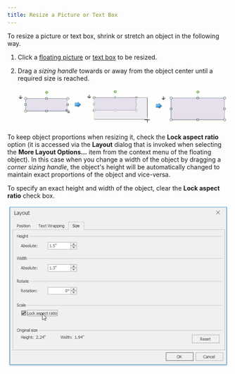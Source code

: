 ```yaml
---
title: Resize a Picture or Text Box
---
```

To resize a picture or text box, shrink or stretch an object in the following way.
1. Click a [floating picture](../../../../interface-elements-for-desktop/articles/rich-text-editor/pictures-and-text-boxes/insert-a-picture.md) or [text box](../../../../interface-elements-for-desktop/articles/rich-text-editor/pictures-and-text-boxes/insert-select-copy-or-delete-a-text-box.md) to be resized.
2. Drag a _sizing handle_ towards or away from the object center until a required size is reached.
	
	![RichEdit_ResizeFloatingObject](../../../images/Img17695.png)

To keep object proportions when resizing it, check the **Lock aspect ratio** option (it is accessed via the **Layout** dialog that is invoked when selecting the **More Layout Options...** item from the context menu of the floating object). In this case when you change a width of the object by dragging a _corner sizing handle_, the object's height will be automatically changed to maintain exact proportions of the object and vice-versa.

To specify an exact height and width of the object, clear the **Lock aspect ratio** check box.

![RTeLayoutDialog_LockAspectRatio](../../../images/Img128738.png)